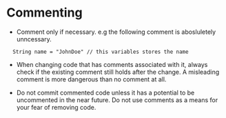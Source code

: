 # Commenting

* Comment only if necessary. e.g the following comment is abosluletely unncessary. 
```
  String name = "JohnDoe" // this variables stores the name
```
* When changing code that has comments associated with it, always check if the existing comment still holds after the change. A misleading comment is more dangerous than no comment at all.

* Do not commit commented code unless it has a potential to be uncommented in the near future. Do not use comments as a means for your fear of removing code. 
